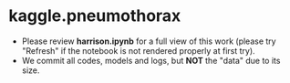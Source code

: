 # kaggle.pneumothorax

- Please review **harrison.ipynb** for a full view of this work (please try "Refresh" if the notebook is not rendered properly at first try).
- We commit all codes, models and logs, but **NOT** the "data" due to its size.
